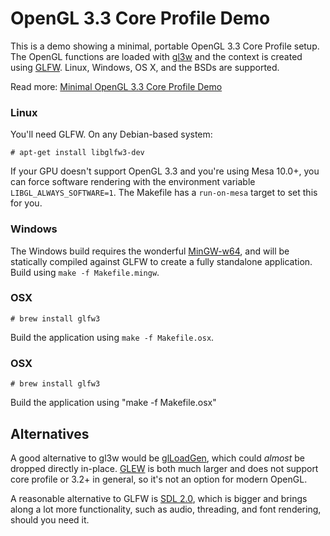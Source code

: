# OpenGL 3.3 Core Profile Demo

This is a demo showing a minimal, portable OpenGL 3.3 Core Profile
setup. The OpenGL functions are loaded with [gl3w][gl3w] and the
context is created using [GLFW][glfw]. Linux, Windows, OS X, and the
BSDs are supported.

Read more: [Minimal OpenGL 3.3 Core Profile Demo][more]

### Linux

You'll need GLFW. On any Debian-based system:

    # apt-get install libglfw3-dev

If your GPU doesn't support OpenGL 3.3 and you're using Mesa 10.0+,
you can force software rendering with the environment variable
`LIBGL_ALWAYS_SOFTWARE=1`. The Makefile has a `run-on-mesa` target
to set this for you.


### Windows

The Windows build requires the wonderful [MinGW-w64][mingw], and will
be statically compiled against GLFW to create a fully standalone
application. Build using `make -f Makefile.mingw`.

### OSX

    # brew install glfw3

Build the application using `make -f Makefile.osx`.

### OSX

    # brew install glfw3

Build the application using "make -f Makefile.osx"

## Alternatives

A good alternative to gl3w would be [glLoadGen][glloadgen], which
could *almost* be dropped directly in-place. [GLEW][glew] is both much
larger and does not support core profile or 3.2+ in general, so it's
not an option for modern OpenGL.

A reasonable alternative to GLFW is [SDL 2.0][sdl], which is bigger
and brings along a lot more functionality, such as audio, threading,
and font rendering, should you need it.


[gl3w]: https://github.com/skaslev/gl3w
[mingw]: http://mingw-w64.sourceforge.net/
[glloadgen]: https://bitbucket.org/alfonse/glloadgen/wiki/Home
[glew]: http://glew.sourceforge.net/
[glfw]: http://www.glfw.org/
[sdl]: https://www.libsdl.org/
[more]: http://nullprogram.com/blog/2015/06/06/
